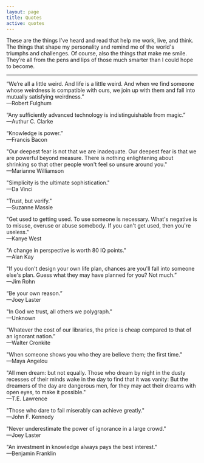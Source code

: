 ```yaml
---
layout: page
title: Quotes
active: quotes
---
```


These are the things I’ve heard and read that help me work, live, and think. The things that shape my personality and remind me of the world's triumphs and challenges. Of course, also the things that make me smile. They’re all from the pens and lips of those much smarter than I could hope to become.

<hr>

“We’re all a little weird. And life is a little weird. And when we find someone whose weirdness is compatible with ours, we join up with them and fall into mutually satisfying weirdness.”<br>—Robert Fulghum

“Any sufficiently advanced technology is indistinguishable from magic.”<br>—Authur C. Clarke

“Knowledge is power.”<br>—Francis Bacon

"Our deepest fear is not that we are inadequate. Our deepest fear is that we are powerful beyond measure. There is nothing enlightening about shrinking so that other people won't feel so unsure around you."<br>—Marianne Williamson

"Simplicity is the ultimate sophistication."<br>—Da Vinci

"Trust, but verify."<br>—Suzanne Massie

"Get used to getting used. To use someone is necessary. What's negative is to misuse, overuse or abuse somebody. If you can't get used, then you're useless."<br>—Kanye West

"A change in perspective is worth 80 IQ points."<br>—Alan Kay

"If you don't design your own life plan, chances are you'll fall into someone else's plan. Guess what they may have planned for you? Not much.”<br>—Jim Rohn

“Be your own reason.”<br>—Joey Laster

"In God we trust, all others we polygraph."<br>—Unknown

“Whatever the cost of our libraries, the price is cheap compared to that of an ignorant nation.”<br>—Walter Cronkite

"When someone shows you who they are believe them; the first time."<br>—Maya Angelou

"All men dream: but not equally. Those who dream by night in the dusty recesses of their minds wake in the day to find that it was vanity: But the dreamers of the day are dangerous men, for they may act their dreams with open eyes, to make it possible."<br>—T.E. Lawrence

"Those who dare to fail miserably can achieve greatly."<br>—John F. Kennedy

"Never underestimate the power of ignorance in a large crowd."<br>—Joey Laster

"An investment in knowledge always pays the best interest."<br>—Benjamin Franklin
